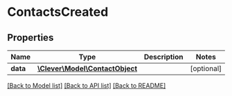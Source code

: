 # ContactsCreated

## Properties
Name | Type | Description | Notes
------------ | ------------- | ------------- | -------------
**data** | [**\Clever\Model\ContactObject**](ContactObject.md) |  | [optional] 

[[Back to Model list]](../README.md#documentation-for-models) [[Back to API list]](../README.md#documentation-for-api-endpoints) [[Back to README]](../README.md)


